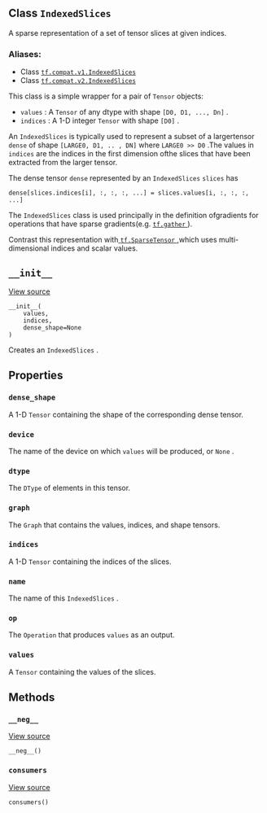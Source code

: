 

## Class  `IndexedSlices` 

A sparse representation of a set of tensor slices at given indices.


### Aliases:
- Class [ `tf.compat.v1.IndexedSlices` ](/api_docs/python/tf/IndexedSlices)
- Class [ `tf.compat.v2.IndexedSlices` ](/api_docs/python/tf/IndexedSlices)

This class is a simple wrapper for a pair of  `Tensor`  objects:
-  `values` : A  `Tensor`  of any dtype with shape  `[D0, D1, ..., Dn]` .
-  `indices` : A 1-D integer  `Tensor`  with shape  `[D0]` .

An  `IndexedSlices`  is typically used to represent a subset of a largertensor  `dense`  of shape  `[LARGE0, D1, .. , DN]`  where  `LARGE0 >> D0` .The values in  `indices`  are the indices in the first dimension ofthe slices that have been extracted from the larger tensor.

The dense tensor  `dense`  represented by an  `IndexedSlices`   `slices`  has


```
dense[slices.indices[i], :, :, :, ...] = slices.values[i, :, :, :, ...]

```


The  `IndexedSlices`  class is used principally in the definition ofgradients for operations that have sparse gradients(e.g. [ `tf.gather` ](https://tensorflow.google.cn/api_docs/python/tf/gather)).

Contrast this representation with[ `tf.SparseTensor` ](https://tensorflow.google.cn/api_docs/python/tf/sparse/SparseTensor),which uses multi-dimensional indices and scalar values.


##  `__init__` 

[View source](https://github.com/tensorflow/tensorflow/blob/r2.0/tensorflow/python/framework/indexed_slices.py#L90-L95)


```
__init__(
    values,
    indices,
    dense_shape=None
)

```


Creates an  `IndexedSlices` .


## Properties


###  `dense_shape` 

A 1-D  `Tensor`  containing the shape of the corresponding dense tensor.


###  `device` 

The name of the device on which  `values`  will be produced, or  `None` .


###  `dtype` 

The  `DType`  of elements in this tensor.


###  `graph` 

The  `Graph`  that contains the values, indices, and shape tensors.


###  `indices` 

A 1-D  `Tensor`  containing the indices of the slices.


###  `name` 

The name of this  `IndexedSlices` .


###  `op` 

The  `Operation`  that produces  `values`  as an output.


###  `values` 

A  `Tensor`  containing the values of the slices.


## Methods


###  `__neg__` 

[View source](https://github.com/tensorflow/tensorflow/blob/r2.0/tensorflow/python/framework/indexed_slices.py#L143-L144)


```
__neg__()

```



###  `consumers` 

[View source](https://github.com/tensorflow/tensorflow/blob/r2.0/tensorflow/python/framework/indexed_slices.py#L174-L175)


```
consumers()

```

